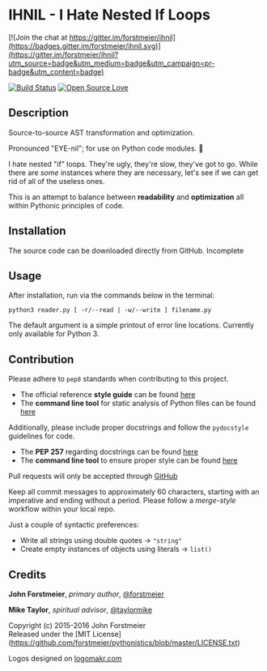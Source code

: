 # IHNIL - I Hate Nested If Loops

[![Join the chat at https://gitter.im/forstmeier/ihnil](https://badges.gitter.im/forstmeier/ihnil.svg)](https://gitter.im/forstmeier/ihnil?utm_source=badge&utm_medium=badge&utm_campaign=pr-badge&utm_content=badge)

[![Build Status](https://travis-ci.org/forstmeier/ihnil.svg?branch=master)](https://travis-ci.org/forstmeier/ihnil) [![Open Source Love](https://badges.frapsoft.com/os/v1/open-source.svg?v=103)](https://github.com/ellerbrock/open-source-badge/)

## Description

Source-to-source AST transformation and optimization.  

Pronounced "EYE-nil"; for use on Python code modules. :snake:  

I hate nested "if" loops. They're ugly, they're slow, they've got to go.
While there are *some* instances where they are necessary, let's see if we
can get rid of all of the useless ones.  

This is an attempt to balance between **readability** and **optimization** all
within Pythonic principles of code.  

## Installation

The source code can be downloaded directly from GitHub. Incomplete  

## Usage

After installation, run via the commands below in the terminal:  

`python3 reader.py [ -r/--read | -w/--write ] filename.py`  

The default argument is a simple printout of error line locations.
Currently only available for Python 3.  

## Contribution

Please adhere to ` pep8 ` standards when contributing to this project.  
- The official reference **style guide** can be found
[here](https://www.python.org/dev/peps/pep-0008/)  
- The **command line tool** for static analysis of Python files can be found
[here](https://pypi.python.org/pypi/pep8)  

Additionally, please include proper docstrings and follow the `pydocstyle`
guidelines for code.
- The **PEP 257** regarding docstrings can be found [here](https://www.python.org/dev/peps/pep-0257/)
- The **command line tool** to ensure proper style can be found [here](https://github.com/PyCQA/pydocstyle)  

Pull requests will only be accepted through [GitHub](https://github.com/)  

Keep all commit messages to approximately 60 characters, starting with an
imperative and ending without a period. Please follow a *merge-style*
workflow within your local repo.

Just a couple of syntactic preferences:
- Write all strings using double quotes -> `"string"`
- Create empty instances of objects using literals -> `list()`

## Credits

**John Forstmeier**, *primary author*,
[@forstmeier](https://github.com/forstmeier)  

**Mike Taylor**, *spiritual advisor*,
[@taylormike](https://github.com/taylormike)  

Copyright (c) 2015-2016 John Forstmeier  
Released under the [MIT License]
(https://github.com/forstmeier/pythonistics/blob/master/LICENSE.txt)  

Logos designed on [logomakr.com](http://logomakr.com/)  

